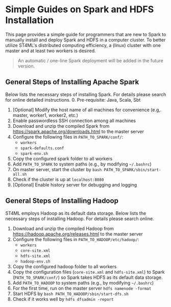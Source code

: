 # Simple Guides on Spark and HDFS Installation

This page provides a simple guide for programmers that are new to Spark to manually install and deploy Spark and HDFS 
in a computer cluster. To better utilize ST4ML's distributed computing efficiency, a (linux) cluster with one master and at least two workers is 
desired.

> An automatic / one-line Spark deployment will be added in the future version.
## General Steps of Installing Apache Spark

Below lists the necessary steps of installing Spark. For details please search for online detailed instructions.
0. Pre-requisite: Java, Scala, Sbt  
1. [Optional] Modify the host name of all machines for convenience (e.g,. master, worker1, worker2, etc.)
2. Enable passwordless SSH connection among all machines 
3. Download and unzip the compiled Spark from https://spark.apache.org/downloads.html to the master server
4. Configure the following files in `PATH_TO_SPARK/conf/`:
   - `workers`
   - `spark-defaults.conf`
   - `spark-env.sh`
5. Copy the configured spark folder to all workers
6. Add `PATH_TO_SPARK` to system paths (e.g., by modifying `~/.bashrc`)
6. On master server, start the cluster by `bash PATH_TO_SPARK/sbin/start-all.sh`
7. Check if the cluster is up at `localhost:8080` 
8. [Optional] Enable history server for debugging and logging


## General Steps of Installing Hadoop

ST4ML employs Hadoop as its default data storage. Below lists the necessary steps of installing Hadoop. For details please search online.

1. Download and unzip the compiled Hadoop from https://hadoop.apache.org/releases.html to the master server
2. Configure the following files in `PATH_TO_HADOOP/etc/hadoop/`:
    - `workers`
    - `core-site.xml`
    - `hdfs-site.xml`
    - `hadoop-env.sh`
3. Copy the configured hadoop folder to all workers
4. Copy the configuration files (`core-site.xml` and `hdfs-site.xml`) to Spark (`PATH_TO_SPARK/conf/`) so Spark takes HDFS as its default data storage.
4. Add `PATH_TO_HADOOP` to system paths (e.g., by modifying `~/.bashrc`)
4. For the first time, run on the master server `hdfs namenode -format`
5. Start HDFS by `bash PATH_TO_HADOOP/sbin/start-dfs.sh`
6. Check if it works well by `hdfs dfsadmin -report`


